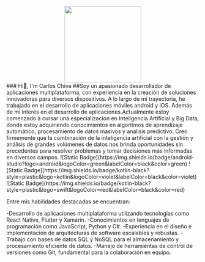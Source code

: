 <div id="header" align="center">
  <img src="https://media.giphy.com/media/bGgsc5mWoryfgKBx1u/giphy.gif" width="200"/>
</div>
### Hi👋, I'm Carlos Chiva
##Soy un apasionado desarrollador de aplicaciones multiplataforma, con experiencia en la creación de soluciones innovadoras para diversos dispositivos. A lo largo de mi trayectoria, he trabajado en el desarrollo de aplicaciones móviles android y IOS.
Además de mi interés en el desarrollo de aplicaciones.Actualmente estoy comenzado a cursar una especializacion en Inteligencia Artificial y Big Data, donde estoy adquiriendo conocimientos en algoritmos de aprendizaje automático, procesamiento de datos masivos y análisis predictivo. Creo firmemente que la combinación de la inteligencia artificial con la gestión y análisis de grandes volúmenes de datos nos brinda oportunidades sin precedentes para resolver problemas y tomar decisiones más informadas en diversos campos.
![Static Badge](https://img.shields.io/badge/android-studio?logo=android&logoColor=green&labelColor=black&color=green)
![Static Badge](https://img.shields.io/badge/kotlin-black?style=plastic&logo=kotlin&logoColor=violet&labelColor=black&color=violet)
![Static Badge](https://img.shields.io/badge/kotlin-black?style=plastic&logo=swift&logoColor=red&labelColor=black&color=red)


Entre mis habilidades destacadas se encuentran:

-Desarrollo de aplicaciones multiplataforma utilizando tecnologías como React Native, Flutter y Xamarin.
-Conocimientos en lenguajes de programación como JavaScript, Python y C#.
-Experiencia en el diseño e implementación de arquitecturas de software escalables y robustas.
-Trabajo con bases de datos SQL y NoSQL para el almacenamiento y procesamiento eficiente de datos.
-Manejo de herramientas de control de versiones como Git, fundamental para la colaboración en equipo.

<!--
**CarlosChiva/CarlosChiva** is a ✨ _special_ ✨ repository because its `README.md` (this file) appears on your GitHub profile.

Here are some ideas to get you started:

- 🔭 I’m currently working on ...
- 🌱 I’m currently learning ...
- 👯 I’m looking to collaborate on ...
- 🤔 I’m looking for help with ...
- 💬 Ask me about ...
- 📫 How to reach me: ...
- 😄 Pronouns: ...
- ⚡ Fun fact: ...
-->
